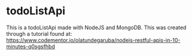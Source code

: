 # todoListApi
This is a todoListApi made with NodeJS and MongoDB. This was created through a tutorial found at: https://www.codementor.io/olatundegaruba/nodejs-restful-apis-in-10-minutes-q0sgsfhbd
